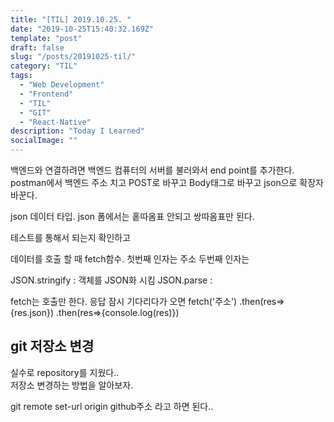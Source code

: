 ```yaml
---
title: "[TIL] 2019.10.25. "
date: "2019-10-25T15:40:32.169Z"
template: "post"
draft: false
slug: "/posts/20191025-til/"
category: "TIL"
tags:
  - "Web Development"
  - "Frontend"
  - "TIL"
  - "GIT"
  - "React-Native"
description: "Today I Learned"
socialImage: ""
---
```


백엔드와 연결하려면 백엔드 컴퓨터의 서버를 불러와서 end point를 추가한다. postman에서 백엔드 주소 치고 POST로 바꾸고 Body태그로 바꾸고 json으로 확장자 바꾼다.

json 데이터 타입.
json 폼에서는 홑따옴표 안되고 쌍따옴표만 된다.

테스트를 통해서 되는지 확인하고 


데이터를 호출 할 때 fetch함수.
첫번째 인자는 주소
두번째 인자는 

JSON.stringify : 객체를 JSON화 시킴
JSON.parse : 


fetch는 호출만 한다. 응답 잠시 기다리다가 오면 
fetch('주소')
    .then(res=>{res.json})
    .then(res=>{console.log(res)})


## git 저장소 변경
실수로 repository를 지웠다..  
저장소 변경하는 방법을 알아보자.

git remote set-url origin github주소 라고 하면 된다..

